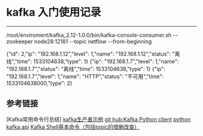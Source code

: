 # kafka 入门使用记录
***
/root/enviroment/kafka_2.12-1.0.0/bin/kafka-console-consumer.sh --zookeeper node28:12181 --topic netflow --from-beginning

{"id": 2,"ip": "192.168.1.12","level": 1,"name": "192.168.1.12","status": "离线","time": 1533104638,"type": 1}
{"ip": "192.168.1.7","level": 1,"name": "192.168.1.7","status": "离线","time": 1533104638,"type": 1}
{"ip": "192.168.1.7","level": 1,"name": "HTTP","status": "不可用","time": 1533104638000,"type": 2}

## 参考链接
[Kafka常用命令行总结]
[kafka生产者示例](https://blog.csdn.net/propro1314/article/details/53284599)
[git hub:Kafka Python client](https://github.com/dpkp/kafka-python)
[python kafka api](https://kafka-python.readthedocs.io/en/master/apidoc/KafkaConsumer.html)
[Kafka Shell基本命令（包括topic的增删改查）](https://www.cnblogs.com/xiaodf/p/6093261.html#5)
